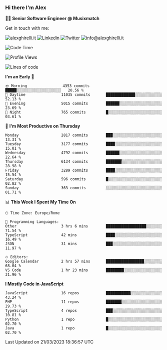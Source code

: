 ### Hi there I'm Alex

👨‍💻 __Senior Software Engineer @ Musixmatch__

Get in touch with me:

[![alexghirelli.it](https://img.shields.io/static/v1?label=alexghirelli.it&message=%20&color=red&logo=&style=flat-square&logoColor=white)](https://www.alexghirelli.it/)
[![Linkedin](https://img.shields.io/static/v1?label=Linkedin&message=%20&color=blue&logo=Linkedin&style=flat-square&logoColor=white)](https://linkedin.com/in/alexghirelli)
[![Twitter](https://img.shields.io/static/v1?label=Twitter&message=%20&color=blue&logo=Twitter&style=flat-square&logoColor=white)](https://twitter.com/alexGhirelli)
[![info@alexghirelli.it](https://img.shields.io/static/v1?label=info@alexghirelli.it&message=%20&color=red&logo=gmail&style=flat-square&logoColor=white)](mailto:info@alexghirelli.it)

<!--START_SECTION:waka-->
![Code Time](http://img.shields.io/badge/Code%20Time-7%2C381%20hrs%2059%20mins-blue)

![Profile Views](http://img.shields.io/badge/Profile%20Views-15-blue)

![Lines of code](https://img.shields.io/badge/From%20Hello%20World%20I%27ve%20Written-31.8%20million%20lines%20of%20code-blue)

**I'm an Early 🐤** 

```text
🌞 Morning                4353 commits        █████░░░░░░░░░░░░░░░░░░░░   20.56 % 
🌆 Daytime                11035 commits       █████████████░░░░░░░░░░░░   52.13 % 
🌃 Evening                5015 commits        ██████░░░░░░░░░░░░░░░░░░░   23.69 % 
🌙 Night                  765 commits         █░░░░░░░░░░░░░░░░░░░░░░░░   03.61 % 
```
📅 **I'm Most Productive on Thursday** 

```text
Monday                   2817 commits        ███░░░░░░░░░░░░░░░░░░░░░░   13.31 % 
Tuesday                  3177 commits        ████░░░░░░░░░░░░░░░░░░░░░   15.01 % 
Wednesday                4792 commits        ██████░░░░░░░░░░░░░░░░░░░   22.64 % 
Thursday                 6134 commits        ███████░░░░░░░░░░░░░░░░░░   28.98 % 
Friday                   3289 commits        ████░░░░░░░░░░░░░░░░░░░░░   15.54 % 
Saturday                 596 commits         █░░░░░░░░░░░░░░░░░░░░░░░░   02.82 % 
Sunday                   363 commits         ░░░░░░░░░░░░░░░░░░░░░░░░░   01.71 % 
```


📊 **This Week I Spent My Time On** 

```text
🕑︎ Time Zone: Europe/Rome

💬 Programming Languages: 
Other                    3 hrs 6 mins        ██████████████████░░░░░░░   71.54 % 
TypeScript               42 mins             ████░░░░░░░░░░░░░░░░░░░░░   16.49 % 
JSON                     31 mins             ███░░░░░░░░░░░░░░░░░░░░░░   11.97 % 

🔥 Editors: 
Google Calendar          2 hrs 57 mins       █████████████████░░░░░░░░   68.04 % 
VS Code                  1 hr 23 mins        ████████░░░░░░░░░░░░░░░░░   31.96 % 
```

**I Mostly Code in JavaScript** 

```text
JavaScript               16 repos            ███████████░░░░░░░░░░░░░░   43.24 % 
PHP                      11 repos            ███████░░░░░░░░░░░░░░░░░░   29.73 % 
TypeScript               4 repos             ███░░░░░░░░░░░░░░░░░░░░░░   10.81 % 
Python                   1 repo              █░░░░░░░░░░░░░░░░░░░░░░░░   02.70 % 
Java                     1 repo              █░░░░░░░░░░░░░░░░░░░░░░░░   02.70 % 
```




 Last Updated on 21/03/2023 18:36:57 UTC
<!--END_SECTION:waka-->
